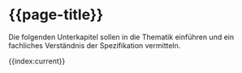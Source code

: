 # {{page-title}}

Die folgenden Unterkapitel sollen in die Thematik einführen und ein fachliches Verständnis der Spezifikation vermitteln.

{{index:current}}
